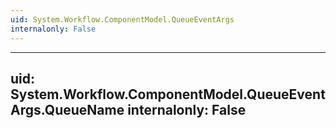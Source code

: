 ```yaml
---
uid: System.Workflow.ComponentModel.QueueEventArgs
internalonly: False
---
```


---
uid: System.Workflow.ComponentModel.QueueEventArgs.QueueName
internalonly: False
---
